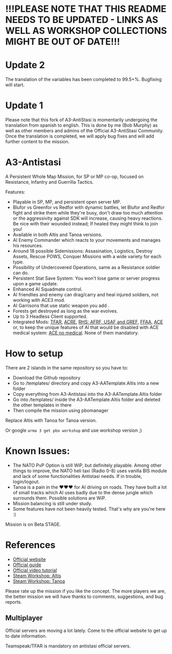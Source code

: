 # !!!PLEASE NOTE THAT THIS README NEEDS TO BE UPDATED - LINKS AS WELL AS WORKSHOP COLLECTIONS MIGHT BE OUT OF DATE!!!





# Update 2

The translation of the variables has been completed to 99.5+%.
Bugfixing will start.

# Update 1

Please note that this fork of A3-AntiStasi is momentarily undergoing the translation from spanish to english. This is done by me (Bob Murphy) as well as other members and admins of the Official A3-AntiStasi Community.
Once the translation is completed, we will apply bug fixes and will add further content to the mission.

# A3-Antistasi

A Persistent Whole Map Mission, for SP or MP co-op, focused on Resistance, Infantry and Guerrilla Tactics.

Features:

- Playable in SP, MP, and persistent open server MP.
- Blufor vs Greenfor vs Redfor with dynamic battles, let Blufor and Redfor fight and strike them while they're busy, don't draw too much attention or the aggressivity against SDK will increase, causing heavy reactions. Be nice with their wounded instead; If healed they might think to join you!
- Available in both Altis and Tanoa versions.
- AI Enemy Commander which reacts to your movements and manages his resources.
- Around 18 possible Sidemissions: Assasination, Logistics, Destroy Assets, Rescue POWS, Conquer Missions with a wide variety for each type.
- Possibility of Undercovered Operations, same as a Resistance soldier can do.
- Persistent Stat Save System: You won't lose game or server progress upon a game update.
- Enhanced AI Squadmate control.
- AI friendlies and enemy can drag/carry and heal injured soldiers, not working with ACE3 mod.
- AI Garrisons that use static weapon you add .
- Forests get destroyed as long as the war evolves.
- Up to 3 Headless Client supported.
- Integrated Mods: [TFAR](https://steamcommunity.com/sharedfiles/filedetails/?id=620019431), [ACRE](https://steamcommunity.com/sharedfiles/filedetails/?id=751965892&searchtext=acre), [RHS: AFRF, USAF and GREF](https://steamcommunity.com/workshop/filedetails/?id=843770737), [FFAA](https://steamcommunity.com/sharedfiles/filedetails/?id=820994401&searchtext=FFAA), [ACE](https://steamcommunity.com/sharedfiles/filedetails/?id=463939057) or, to keep the unique features of AI that would be disabled with ACE medical system: [ACE no medical](https://steamcommunity.com/sharedfiles/filedetails/?id=1316471790). None of them mandatory.

# How to setup

There are 2 islands in the same repository so you have to:
- Download the Github repository
- Go to /templates/ directory and copy A3-AATemplate.Altis into a new folder
- Copy everything from A3-Antistasi into the A3-AATemplate.Altis folder
- Go into /templates/ inside the A3-AATemplate.Altis folder and deleted the other templates in there
- Then compile the mission using pbomanager

Replace Altis with Tanoa for Tanoa version.

Or google `arma 3 get pbo workshop` and use workshop version ;)

# Known Issues:

- The NATO PvP Option is still WiP, but definitely playable. Among other things to improve, the NATO heli taxi (Radio 0-8) uses vanilla BIS module and lack of some functionalities Antistasi needs. If in trouble, login/logout.
- Tanoa is a pain in the ♥♥♥ for AI driving on roads. They have built a lot of small tracks which AI uses badly due to the dense jungle which surrounds them. Possible solutions are WiP.
- Mission balancing is still under study.
- Some features have not been heavily tested. That's why are you're here :)

Mission is on Beta STAGE.

# References

- [Official website](http://a3antistasi.enjin.com/)
- [Official guide](https://docs.google.com/document/d/1cCptf8Uo-mBHRhIqx1BPznECzgRqwJuj70AGjiI6KOI/edit)
- [Official video tutorial](https://www.youtube.com/watch?v=nebLG3Jhrbk)
- [Steam Workshop: Altis](https://steamcommunity.com/sharedfiles/filedetails/?id=378941393)
- [Steam Workshop: Tanoa](http://steamcommunity.com/sharedfiles/filedetails/?id=750430992)

Please rate up the mission if you like the concept. The more players we are, the better mission we will have thanks to comments, suggestions, and bug reports.

## Multiplayer
Official servers are moving a lot lately.
Come to the official website to get up to date information.

Teamspeak/TFAR is mandatory on antistasi official servers.
